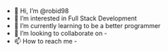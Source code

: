 - 👋 Hi, I’m @robid98
- 👀 I’m interested in Full Stack Development 
- 🌱 I’m currently learning to be a better programmer
- 💞️ I’m looking to collaborate on -
- 📫 How to reach me -

<!---
robid98/robid98 is a ✨ special ✨ repository because its `README.md` (this file) appears on your GitHub profile.
You can click the Preview link to take a look at your changes.
--->
